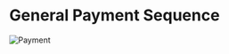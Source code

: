 # General Payment Sequence

![Payment](https://bitsinglass.box.com/shared/static/d17r70ces0e7cusirn0m4902nj5bk6w2.png)
